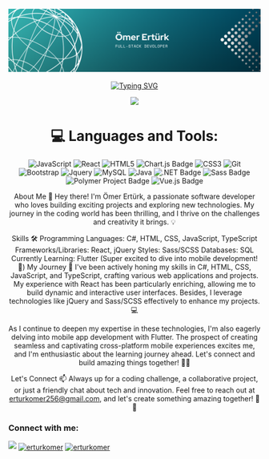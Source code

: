 ![MasterHead](https://github.com/erturkomer/Whatsapp-Web-Clone/blob/main/assets/images/Profile/Technology%20LinkedIn%20Banner%20in%20Blue%20White%20and%20Grey%20Modern%20Style.png)

<div align="center">
  <a href="https://github.com/erturkomer">
  <img align="center" src="https://readme-typing-svg.demolab.com?font=Fira+Code&size=28&duration=3000&pause=500&center=true&vCenter=true&width=435&lines=%e2%9c%a8+Ömer+Ertürk+%e2%9c%a8;%f0%9f%93%9a+Software+Developer+%f0%9f%92%bb;Welcome+To+My+Profile+%f0%9f%91%80" alt="Typing SVG" />
 </a>
 <div/>
  
 <div align="center">
  
  ![](https://komarev.com/ghpvc/?username=erturkomer&color=blue)
# 💻 Languages and Tools:
![JavaScript](https://img.shields.io/badge/javascript-%23323330.svg?style=for-the-badge&logo=javascript&logoColor=%23F7DF1E)
![React](https://img.shields.io/badge/react-%2320232a.svg?style=for-the-badge&logo=react&logoColor=%2361DAFB)
![HTML5](https://img.shields.io/badge/html5-%23E34F26.svg?style=for-the-badge&logo=html5&logoColor=white)
![Chart.js Badge](https://img.shields.io/badge/Chart.js-FF6384?logo=chartdotjs&logoColor=fff&style=for-the-badge)
![CSS3](https://img.shields.io/badge/css3-%231572B6.svg?style=for-the-badge&logo=css3&logoColor=white)
![Git](https://img.shields.io/badge/git-%23F05033.svg?style=for-the-badge&logo=git&logoColor=white)
![Bootstrap](https://img.shields.io/badge/bootstrap-%23563D7C.svg?style=for-the-badge&logo=bootstrap&logoColor=white)
![Jquery](https://img.shields.io/badge/jQuery-%230769AD.svg?logo=jquery&style=for-the-badge&logoColor=white)
![MySQL](https://img.shields.io/badge/mysql-%2300f.svg?style=for-the-badge&logo=mysql&logoColor=white)
![Java](https://img.shields.io/badge/java-%23ED8B00.svg?style=for-the-badge&logo=java&logoColor=white)
![.NET Badge](https://img.shields.io/badge/.NET-512BD4?logo=dotnet&logoColor=fff&style=for-the-badge)
![Sass Badge](https://img.shields.io/badge/Sass-C69?logo=sass&logoColor=fff&style=for-the-badge)
![Polymer Project Badge](https://img.shields.io/badge/Polymer%20Project-FF4470?logo=polymerproject&logoColor=fff&style=for-the-badge)
![Vue.js Badge](https://img.shields.io/badge/Vue.js-4FC08D?logo=vuedotjs&logoColor=fff&style=for-the-badge)


About Me 🚀
Hey there! I'm Ömer Ertürk, a passionate software developer who loves building exciting projects and exploring new technologies. My journey in the coding world has been thrilling, and I thrive on the challenges and creativity it brings. 💡

Skills 🛠️
Programming Languages: C#, HTML, CSS, JavaScript, TypeScript
Frameworks/Libraries: React, jQuery
Styles: Sass/SCSS
Databases: SQL
Currently Learning: Flutter (Super excited to dive into mobile development! 📱)
My Journey 🌟
I've been actively honing my skills in C#, HTML, CSS, JavaScript, and TypeScript, crafting various web applications and projects. My experience with React has been particularly enriching, allowing me to build dynamic and interactive user interfaces. Besides, I leverage technologies like jQuery and Sass/SCSS effectively to enhance my projects. 💻

As I continue to deepen my expertise in these technologies, I'm also eagerly delving into mobile app development with Flutter. The prospect of creating seamless and captivating cross-platform mobile experiences excites me, and I'm enthusiastic about the learning journey ahead. Let's connect and build amazing things together! 🚀✨

Let's Connect 📫
Always up for a coding challenge, a collaborative project, or just a friendly chat about tech and innovation. Feel free to reach out at erturkomer256@gmail.com, and let's create something amazing together! 🌟🚀



<h3 align="left">Connect with me:</h3>
<p align="left">
<a href="https://github.com/erturkomer"><img src="https://user-images.githubusercontent.com/73097560/115834477-dbab4500-a447-11eb-908a-139a6edaec5c.gif"></a>
<a href="https://www.leetcode.com/erturkomer" target="blank"><img align="center" src="https://raw.githubusercontent.com/rahuldkjain/github-profile-readme-generator/master/src/images/icons/Social/leet-code.svg" alt="erturkomer" height="30" width="40" /></a>
<a href="https://medium.com/@erturkomer" target="blank"><img align="center" src="https://raw.githubusercontent.com/rahuldkjain/github-profile-readme-generator/master/src/images/icons/Social/medium.svg" alt="erturkomer" height="30" width="40" /></a>
</p>

<div/>
